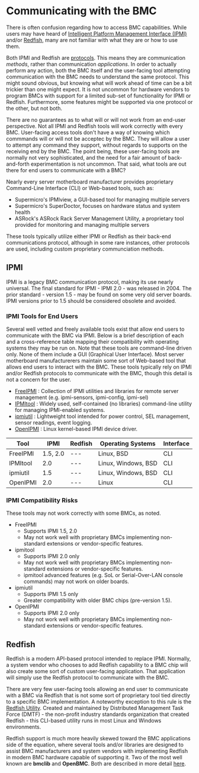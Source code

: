 # Communicating with the BMC
There is often confusion regarding how to access BMC capabilities. While users may have heard of [Intelligent Platform Management Interface (IPMI)](/documentation/ipmi.md) and/or [Redfish](redfish.md), many are not familiar with what they are or how to use them.

Both IPMI and Redfish are [protocols](protocols.md). This means they are communication *methods*, rather than communication *applications*. In order to actually perform any action, both the BMC itself and the user-facing tool attempting communication with the BMC needs to understand the same protocol. This might sound obvious, but knowing what will work ahead of time can be a bit trickier than one might expect. It is not uncommon for hardware vendors to program BMCs with support for a limited sub-set of functionality for IPMI or Redfish. Furthermore, some features might be supported via one protocol or the other, but not both.

There are no guarantees as to what will or will not work from an end-user perspective. Not all IPMI and Redfish tools will work correctly with every BMC. User-facing access tools don't have a way of knowing which commmands will or will not be acceptec by the BMC. They will allow a user to attempt any command they support, without regards to supports on the receiving end by the BMC. The point being, these user-facing tools are normally not very sophisticated, and the need for a fair amount of back-and-forth experimentation is not uncommon. That said, what tools are out there for end users to communicate with a BMC?

Nearly every server motherboard manufacturer provides proprietary Command-Line Interface (CLI) or Web-based tools, such as:
  - Supermicro's IPMIview, a GUI-based tool for managing multiple servers
  - Supermicro's SuperDoctor, focuses on hardware status and system health
  - ASRock's ASRock Rack Server Management Utility, a proprietary tool provided for monitoring and managing multiple servers

These tools typically utilize either IPMI or Redfish as their back-end communications protocol, although in some rare instances, other protocols are used, including custom proprietary communciation methods.

## IPMI
IPMI is a legacy BMC communication protocol, making its use nearly universal. The final standard for IPMI - IPMI 2.0 - was released in 2004. The prior standard - version 1.5 - may be found on some very old server boards. IPMI versions prior to 1.5 should be considered obsolete and avoided.

### IPMI Tools for End Users
Several well vetted and freely available tools exist that allow end users to communicate with the BMC via IPMI. Below is a brief description of each and a cross-reference table mapping their compatibility with operating systems they may be run on. Note that these tools are command-line driven only. None of them include a GUI (Graphical User Interface). Most server motherboard manufacturerers maintain some sort of Web-based tool that allows end users to interact with the BMC. These tools typically rely on IPMI and/or Redfish protocols to communicate with the BMC, though this detail is not a concern for the user.

- [FreeIPMI](https://www.gnu.org/software/freeipmi/) : Collection of IPMI utilities and libraries for remote server management (e.g. ipmi-sensors, ipmi-config, ipmi-sel)
- [IPMItool](https://github.com/ipmitool/ipmitool) : Widely used, self-contained (no libraries) command-line utility for managing IPMI-enabled systems.
- [ipmiutil](https://sourceforge.net/projects/ipmiutil/) : Lightweight tool intended for power control, SEL management, sensor readings, event logging.
- [OpenIPMI](http://openipmi.sourceforge.net/) : Linux kernel-based IPMI device driver.

| Tool     |   IPMI   | Redfish |  Operating Systems  | Interface |
| -------- | -------- | ------- | ------------------- | ---------
| FreeIPMI | 1.5, 2.0 |   ---   | Linux, BSD          | CLI       |
| IPMItool | 2.0      |   ---   | Linux, Windows, BSD | CLI       |
| ipmiutil | 1.5      |   ---   | Linux, Windows, BSD | CLI       |
| OpenIPMI | 2.0      |   ---   | Linux               | CLI       |

### IPMI Compatibility Risks
These tools may not work correctly with some BMCs, as noted.
- FreeIPMI
  - Supports IPMI 1.5, 2.0
  - May not work well with proprietary BMCs implementing non-standard extensions or vendor-specific features.
- ipmitool
  - Supports IPMI 2.0 only
  - May not work well with proprietary BMCs implementing non-standard extensions or vendor-specific features.
  - ipmitool advanced features (e.g. SoL or Serial-Over-LAN console commands) may not work on older boards.
- ipmiutil
  - Supports IPMI 1.5 only
  - Greater compatibility with older BMC chips (pre-version 1.5).
- OpenIPMI
  - Supports IPMI 2.0 only
  - May not work well with proprietary BMCs implementing non-standard extensions or vendor-specific features.

## Redfish
Redfish is a modern API-based protocol intended to replace IPMI. Normally, a system vendor who chooses to add Redfish capability to a BMC chip will also create some sort of custom user-facing application. That application will simply use the Redfish protocol to communicate with the BMC.

There are very few user-facing tools allowing an end user to communicate with a BMC via Redfish that is not some sort of proprietary tool tied directly to a specific BMC implementation. A noteworthy exception to this rule is the [Redfish Utility](https://dmtf.github.io/python-redfish-utility/). Created and maintained by Distributed Management Task Force (DMTF) - the non-profit industry standards organization that created Redfish - this CLI-based utility runs in most Linux and Windows environments.

Redfish support is much more heavily skewed toward the BMC applications side of the equation, where several tools and/or libraries are designed to assist BMC manufacturers and system vendors with implementing Redfish in modern BMC hardware capable of supporting it. Two of the most well known are **bmclib** and **OpenBMC**. Both are described in more detail [here](redfish.md).
